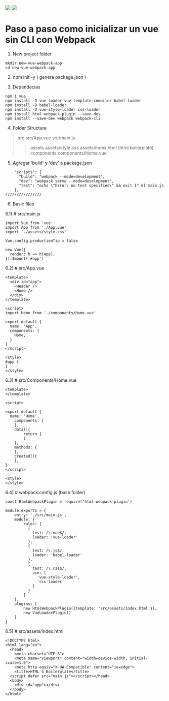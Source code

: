 ![](https://img.shields.io/badge/Code-Vue-informational?style=flat&logo=vue.js&logoColor=white&color=2bbc8a)
![](https://img.shields.io/badge/Code-Webpack-informational?style=flat&logo=webpack&logoColor=white&color=2bbc8a)

# Paso a paso como inicializar un vue sin CLI con Webpack

1) New project folder 
```
mkdir new-vue-webpack-app
cd new-vue-webpack-app
```

2) npm init -y ( genera package.json )

3) Dependecias 
```
npm i vue 
npm install -D vue-loader vue-template-compiler babel-loader
npm install -D babel-loader
npm install -D vue-style-loader css-loader
npm install html-webpack-plugin --save-dev
npm install --save-dev webpack webpack-cli 
```

4) Folder Structure
>src
 src/App.vue
 src/main.js
>>assets
  assets/style.css
  assets/index.html (html boilerplate)
>>components
  components/Home.vue

5) Agregar 'build' y 'dev' a package.json 
```
	"scripts": {                                            
	  "build": "webpack --mode=development",                
	  "dev": "webpack serve --mode=development",                
	  "test": "echo \"Error: no test specified\" && exit 1" 6) main.js
	},                                                      ////////////////
```


6) Basic files
 
6.1) # src/main.js

```
import Vue from 'vue'
import App from './App.vue'
import './assets/style.css'

Vue.config.productionTip = false

new Vue({
  render: h => h(App),
}).$mount('#app')
```

6.2) # src/App.vue

```
<template>
  <div id="app">
    <Header />
    <Home />
  </div>
</template>

<script>
import Home from './components/Home.vue'

export default {
  name: 'App',
  components: {
    Home,
  }
}
</script>

<style>
#app {
}
</style>
```

6.3) # src/Components/Home.vue
```
<template>
</template>

<script>

export default {
  name: 'Home',
	components: {
	},
	data(){
		return {
		}
	},
	methods: {
    },
	created(){
	},
}
</script> 

<style>
</style>
```


6.4) # webpack.config.js (base folder)

```
const HtmlWebpackPlugin = require('html-webpack-plugin')

module.exports = {
	entry: './src/main.js',
	module: {
		rules: [
		  {
			test: /\.vue$/,
			loader: 'vue-loader'
		  },
		  {
			test: /\.js$/,
			loader: 'babel-loader'
		  },
		  {
			test: /\.css$/,
			use: [
			  'vue-style-loader',
			  'css-loader'
			]
		  }
		]
	},
	plugins: [
		new HtmlWebpackPlugin({template: 'src/assets/index.html'}),
		new VueLoaderPlugin()
	]
}
```

6.5) # src/assets/index.html

```
<!DOCTYPE html>
<html lang="en">
  <head>
    <meta charset="UTF-8">
    <meta name="viewport" content="width=device-width, initial-scale=1.0">
    <meta http-equiv="X-UA-Compatible" content="ie=edge">
    <title>HTML 5 Boilerplate</title>
  <script defer src="main.js"></script></head>
  <body>
	<div id="app"></div>
  </body>
</html>
